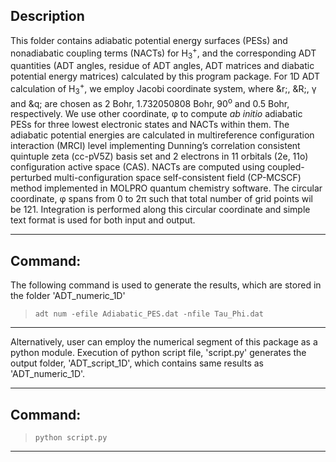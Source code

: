 

## Description


This folder contains adiabatic potential energy surfaces (PESs) and nonadiabatic coupling terms (NACTs) for H<sub>3</sub><sup>+</sup>, and the
corresponding ADT quantities (ADT angles, residue of ADT angles, ADT matrices and diabatic potential energy matrices) calculated by this 
program package. For 1D ADT calculation of H<sub>3</sub><sup>+</sup>, we employ Jacobi coordinate system, where &r;, &R;, &gamma; and &q; 
are chosen as 2 Bohr, 1.732050808 Bohr, 90<sup>o</sup> and 0.5 Bohr, respectively. We use other coordinate, &phi; to compute *ab initio* 
adiabatic PESs for three lowest electronic states and NACTs within them. The adiabatic potential energies are calculated in multireference 
configuration interaction (MRCI) level implementing Dunning’s correlation consistent quintuple zeta (cc-pV5Z) basis set and 2 electrons in 
11 orbitals (2e, 11o) configuration active space (CAS). NACTs are computed using coupled-perturbed multi-configuration space self-consistent 
field (CP-MCSCF) method implemented in MOLPRO quantum chemistry software. The circular coordinate, &phi; spans from 0 to 2&pi; such that 
total number of grid points wil be 121. Integration is performed along this circular coordinate and simple text format is used for both input and output.

---
## Command:

The following command is used to generate the results, which are stored in the folder 'ADT_numeric_1D'


>`adt num -efile Adiabatic_PES.dat -nfile Tau_Phi.dat`

---

Alternatively, user can employ the numerical segment of this package as a python module. Execution of python script file, 'script.py' generates
the output folder, 'ADT_script_1D', which contains same results as 'ADT_numeric_1D'.  
 
---
## Command:

>`python script.py`

---

